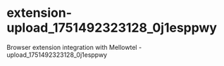 # extension-upload_1751492323128_0j1esppwy
Browser extension integration with Mellowtel - upload_1751492323128_0j1esppwy
